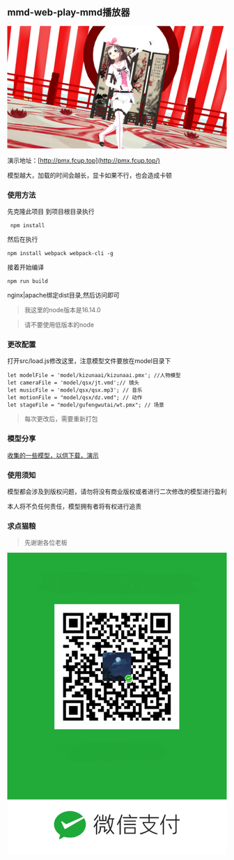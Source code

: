 ##  mmd-web-play-mmd播放器

![demo](./demo.png)

演示地址：[http://pmx.fcup.top](http://pmx.fcup.top/)

模型越大，加载的时间会越长，显卡如果不行，也会造成卡顿

### 使用方法

先克隆此项目 到项目根目录执行

```
 npm install
```

 然后在执行

```
npm install webpack webpack-cli -g
```

接着开始编译

```
npm run build
```

nginx|apache绑定dist目录,然后访问即可

>我这里的node版本是16.14.0

>请不要使用低版本的node

### 更改配置
打开src/load.js修改这里，注意模型文件要放在model目录下
```
let modelFile = 'model/kizunaai/kizunaai.pmx'; //人物模型
let cameraFile = 'model/qsx/jt.vmd';// 镜头
let musicFile = 'model/qsx/qsx.mp3'; // 音乐
let motionFile = "model/qsx/dz.vmd"; // 动作
let stageFile = "model/gufengwutai/wt.pmx"; // 场景
```

>每次更改后，需要重新打包

### 模型分享

[收集的一些模型，以供下载，演示](http://mmd.fcup.top)

### 使用须知

模型都会涉及到版权问题，请勿将没有商业版权或者进行二次修改的模型进行盈利

本人将不负任何责任，模型拥有者将有权进行追责

### 求点猫粮

>先谢谢各位老板

![demo](./donation.jpg)
